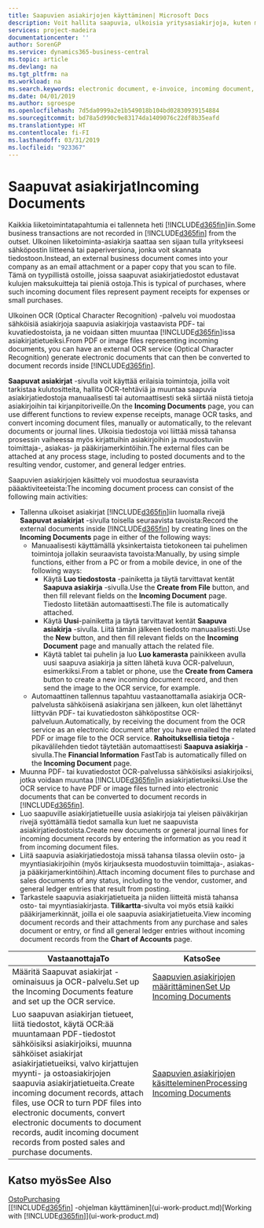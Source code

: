 ```yaml
---
title: Saapuvien asiakirjojen käyttäminen| Microsoft Docs
description: Voit hallita saapuvia, ulkoisia yritysasiakirjoja, kuten maksukuitteja tai PDF-tiedostoja, hallita OCR-tehtäviä ja muuntaa tiedostoja sähköisiksi asiakirjoiksi ja tietueiksi.
services: project-madeira
documentationcenter: ''
author: SorenGP
ms.service: dynamics365-business-central
ms.topic: article
ms.devlang: na
ms.tgt_pltfrm: na
ms.workload: na
ms.search.keywords: electronic document, e-invoice, incoming document, OCR, ecommerce, document exchange, import invoice
ms.date: 04/01/2019
ms.author: sgroespe
ms.openlocfilehash: 7d5da0999a2e1b549018b104bd02830939154884
ms.sourcegitcommit: bd78a5d990c9e83174da1409076c22df8b35eafd
ms.translationtype: HT
ms.contentlocale: fi-FI
ms.lasthandoff: 03/31/2019
ms.locfileid: "923367"
---
```

# <a name="incoming-documents"></a><span data-ttu-id="ab15a-103">Saapuvat asiakirjat</span><span class="sxs-lookup"><span data-stu-id="ab15a-103">Incoming Documents</span></span>
<span data-ttu-id="ab15a-104">Kaikkia liiketoimintatapahtumia ei tallenneta heti [!INCLUDE[d365fin](includes/d365fin_md.md)]iin.</span><span class="sxs-lookup"><span data-stu-id="ab15a-104">Some business transactions are not recorded in [!INCLUDE[d365fin](includes/d365fin_md.md)] from the outset.</span></span> <span data-ttu-id="ab15a-105">Ulkoinen liiketoiminta-asiakirja saattaa sen sijaan tulla yritykseesi sähköpostin liitteenä tai paperiversiona, jonka voit skannata tiedostoon.</span><span class="sxs-lookup"><span data-stu-id="ab15a-105">Instead, an external business document comes into your company as an email attachment or a paper copy that you scan to file.</span></span> <span data-ttu-id="ab15a-106">Tämä on tyypillistä ostoille, joissa saapuvat asiakirjatiedostot edustavat kulujen maksukuitteja tai pieniä ostoja.</span><span class="sxs-lookup"><span data-stu-id="ab15a-106">This is typical of purchases, where such incoming document files represent payment receipts for expenses or small purchases.</span></span>

<span data-ttu-id="ab15a-107">Ulkoinen OCR (Optical Character Recognition) -palvelu voi muodostaa sähköisiä asiakirjoja saapuvia asiakirjoja vastaavista PDF- tai kuvatiedostoista, ja ne voidaan sitten muuntaa [!INCLUDE[d365fin](includes/d365fin_md.md)]issa asiakirjatietueiksi.</span><span class="sxs-lookup"><span data-stu-id="ab15a-107">From PDF or image files representing incoming documents, you can have an external OCR service (Optical Character Recognition) generate electronic documents that can then be converted to document records inside [!INCLUDE[d365fin](includes/d365fin_md.md)].</span></span>

<span data-ttu-id="ab15a-108">**Saapuvat asiakirjat** -sivulla voit käyttää erilaisia toimintoja, joilla voit tarkistaa kulutositteita, hallita OCR-tehtäviä ja muuntaa saapuvia asiakirjatiedostoja manuaalisesti tai automaattisesti sekä siirtää niistä tietoja asiakirjoihin tai kirjanpitoriveille.</span><span class="sxs-lookup"><span data-stu-id="ab15a-108">On the **Incoming Documents** page, you can use different functions to review expense receipts, manage OCR tasks, and convert incoming document files, manually or automatically, to the relevant documents or journal lines.</span></span> <span data-ttu-id="ab15a-109">Ulkoisia tiedostoja voi liittää missä tahansa prosessin vaiheessa myös kirjattuihin asiakirjoihin ja muodostuviin toimittaja-, asiakas- ja pääkirjamerkintöihin.</span><span class="sxs-lookup"><span data-stu-id="ab15a-109">The external files can be attached at any process stage, including to posted documents and to the resulting vendor, customer, and general ledger entries.</span></span>

<span data-ttu-id="ab15a-110">Saapuvien asiakirjojen käsittely voi muodostua seuraavista pääaktiviteeteista:</span><span class="sxs-lookup"><span data-stu-id="ab15a-110">The incoming document process can consist of the following main activities:</span></span>

* <span data-ttu-id="ab15a-111">Tallenna ulkoiset asiakirjat [!INCLUDE[d365fin](includes/d365fin_md.md)]iin luomalla rivejä **Saapuvat asiakirjat** -sivulla toisella seuraavista tavoista:</span><span class="sxs-lookup"><span data-stu-id="ab15a-111">Record the external documents inside [!INCLUDE[d365fin](includes/d365fin_md.md)] by creating lines on the **Incoming Documents** page in either of the following ways:</span></span>
  * <span data-ttu-id="ab15a-112">Manuaalisesti käyttämällä yksinkertaista tietokoneen tai puhelimen toimintoja jollakin seuraavista tavoista:</span><span class="sxs-lookup"><span data-stu-id="ab15a-112">Manually, by using simple functions, either from a PC or from a mobile device, in one of the following ways:</span></span>
    * <span data-ttu-id="ab15a-113">Käytä **Luo tiedostosta** -painiketta ja täytä tarvittavat kentät **Saapuva asiakirja** -sivulla.</span><span class="sxs-lookup"><span data-stu-id="ab15a-113">Use the **Create from File** button, and then fill relevant fields on the **Incoming Document** page.</span></span> <span data-ttu-id="ab15a-114">Tiedosto liitetään automaattisesti.</span><span class="sxs-lookup"><span data-stu-id="ab15a-114">The file is automatically attached.</span></span>  
    * <span data-ttu-id="ab15a-115">Käytä **Uusi**-painiketta ja täytä tarvittavat kentät **Saapuva asiakirja** -sivulla. Liitä tämän jälkeen tiedosto manuaalisesti.</span><span class="sxs-lookup"><span data-stu-id="ab15a-115">Use the **New** button, and then fill relevant fields on the **Incoming Document** page and manually attach the related file.</span></span>
    * <span data-ttu-id="ab15a-116">Käytä tablet tai puhelin ja luo **Luo kamerasta** painikkeen avulla uusi saapuva asiakirja ja sitten lähetä kuva OCR-palveluun, esimerkiksi.</span><span class="sxs-lookup"><span data-stu-id="ab15a-116">From a tablet or phone, use the **Create from Camera** button to create a new incoming document record, and then send the image to the OCR service, for example.</span></span>
  * <span data-ttu-id="ab15a-117">Automaattinen tallennus tapahtuu vastaanottamalla asiakirja OCR-palvelusta sähköisenä asiakirjana sen jälkeen, kun olet lähettänyt liittyvän PDF- tai kuvatiedoston sähköpostitse OCR-palveluun.</span><span class="sxs-lookup"><span data-stu-id="ab15a-117">Automatically, by receiving the document from the OCR service as an electronic document after you have emailed the related PDF or image file to the OCR service.</span></span> <span data-ttu-id="ab15a-118">**Rahoituksellisia tietoja** -pikavälilehden tiedot täytetään automaattisesti **Saapuva asiakirja** -sivulla.</span><span class="sxs-lookup"><span data-stu-id="ab15a-118">The **Financial Information** FastTab is automatically filled on the **Incoming Document** page.</span></span>
* <span data-ttu-id="ab15a-119">Muunna PDF- tai kuvatiedostot OCR-palvelussa sähköisiksi asiakirjoiksi, jotka voidaan muuntaa [!INCLUDE[d365fin](includes/d365fin_md.md)]in asiakirjatietueiksi.</span><span class="sxs-lookup"><span data-stu-id="ab15a-119">Use the OCR service to have PDF or image files turned into electronic documents that can be converted to document records in [!INCLUDE[d365fin](includes/d365fin_md.md)].</span></span>
* <span data-ttu-id="ab15a-120">Luo saapuville asiakirjatietueille uusia asiakirjoja tai yleisen päiväkirjan rivejä syöttämällä tiedot samalla kun luet ne saapuvista asiakirjatiedostoista.</span><span class="sxs-lookup"><span data-stu-id="ab15a-120">Create new documents or general journal lines for incoming document records by entering the information as you read it from incoming document files.</span></span>
* <span data-ttu-id="ab15a-121">Liitä saapuvia asiakirjatiedostoja missä tahansa tilassa oleviin osto- ja myyntiasiakirjoihin (myös kirjauksesta muodostuviin toimittaja-, asiakas- ja pääkirjamerkintöihin).</span><span class="sxs-lookup"><span data-stu-id="ab15a-121">Attach incoming document files to purchase and sales documents of any status, including to the vendor, customer, and general ledger entries that result from posting.</span></span>
* <span data-ttu-id="ab15a-122">Tarkastele saapuvia asiakirjatietueita ja niiden liitteitä mistä tahansa osto- tai myyntiasiakirjasta. **Tilikartta**-sivulta voi myös etsiä kaikki pääkirjamerkinnät, joilla ei ole saapuvia asiakirjatietueita.</span><span class="sxs-lookup"><span data-stu-id="ab15a-122">View incoming document records and their attachments from any purchase and sales document or entry, or find all general ledger entries without incoming document records from the **Chart of Accounts** page.</span></span>

| <span data-ttu-id="ab15a-123">Vastaanottaja</span><span class="sxs-lookup"><span data-stu-id="ab15a-123">To</span></span> | <span data-ttu-id="ab15a-124">Katso</span><span class="sxs-lookup"><span data-stu-id="ab15a-124">See</span></span> |
| --- | --- |
| <span data-ttu-id="ab15a-125">Määritä Saapuvat asiakirjat -ominaisuus ja OCR-palvelu.</span><span class="sxs-lookup"><span data-stu-id="ab15a-125">Set up the Incoming Documents feature and set up the OCR service.</span></span> |[<span data-ttu-id="ab15a-126">Saapuvien asiakirjojen määrittäminen</span><span class="sxs-lookup"><span data-stu-id="ab15a-126">Set Up Incoming Documents</span></span>](across-how-setup-income-documents.md) |
| <span data-ttu-id="ab15a-127">Luo saapuvan asiakirjan tietueet, liitä tiedostot, käytä OCR:ää muuntamaan PDF-tiedostot sähköisiksi asiakirjoiksi, muunna sähköiset asiakirjat asiakirjatietueiksi, valvo kirjattujen myynti- ja ostoasiakirjojen saapuvia asiakirjatietueita.</span><span class="sxs-lookup"><span data-stu-id="ab15a-127">Create incoming document records, attach files, use OCR to turn PDF files into electronic documents, convert electronic documents to document records, audit incoming document records from posted sales and purchase documents.</span></span> |[<span data-ttu-id="ab15a-128">Saapuvien asiakirjojen käsitteleminen</span><span class="sxs-lookup"><span data-stu-id="ab15a-128">Processing Incoming Documents</span></span>](across-process-income-documents.md) |

## <a name="see-also"></a><span data-ttu-id="ab15a-129">Katso myös</span><span class="sxs-lookup"><span data-stu-id="ab15a-129">See Also</span></span>
[<span data-ttu-id="ab15a-130">Osto</span><span class="sxs-lookup"><span data-stu-id="ab15a-130">Purchasing</span></span>](purchasing-manage-purchasing.md)  
<span data-ttu-id="ab15a-131">[[!INCLUDE[d365fin](includes/d365fin_md.md)] -ohjelman käyttäminen](ui-work-product.md)</span><span class="sxs-lookup"><span data-stu-id="ab15a-131">[Working with [!INCLUDE[d365fin](includes/d365fin_md.md)]](ui-work-product.md)</span></span>
